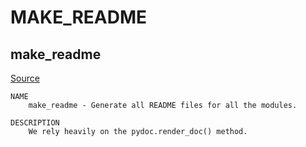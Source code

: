 
# MAKE_README
## make_readme

[Source](https://github.com/mckib2/mr_utils/blob/master/make_readme.py)

```
NAME
    make_readme - Generate all README files for all the modules.

DESCRIPTION
    We rely heavily on the pydoc.render_doc() method.


```

